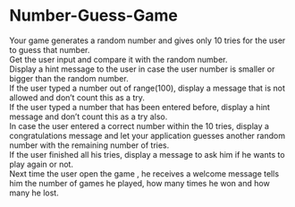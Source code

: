 # Number-Guess-Game
Your game generates a random number and gives only 10 tries for the user to guess that number.\
Get the user input and compare it with the random number.\
Display a hint message to the user in case the user number is smaller or bigger than the random number.\
If the user typed a number out of range(100), display a message that is not allowed and don’t count this as a try.\
If the user typed a number that has been entered before, display a hint message and don’t count this as a try also.\
In case the user entered a correct number within the 10 tries, display a congratulations message and let your application guesses another random number with the remaining number of tries.\
If the user finished all his tries, display a message to ask him if he wants to play again or not.\
Next time the user open the game , he receives a welcome message tells him the number of games he played, how many times he won and how many he lost.
